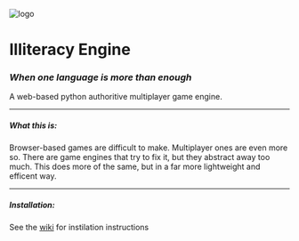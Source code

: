 ![logo](https://github.com/mrmcscreamypant/illiteracy-engine/assets/78570980/113eb946-44cc-458f-8c91-2f7995e89dcf)<h1>Illiteracy Engine</h1>
<h3><i>When one language is more than enough</i></h3>

A web-based python authoritive multiplayer game engine.
<hr>
<h5>What this is:</h5>
Browser-based games are difficult to make. Multiplayer ones are even more so. There are game engines that try to fix it,
but they abstract away too much. This does more of the same, but in a far more lightweight and efficent way.
<hr>
<h5>Installation:</h5>
See the <a href="https://github.com/mrmcscreamypant/illiteracy-engine/wiki/instilation">wiki</a> for instilation instructions
